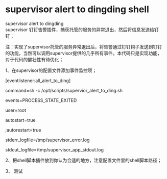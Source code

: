 # supervisor alert  to  dingding  shell 
supervisor alert to dingding  
supervisor 钉钉告警插件，捕获托管的服务的异常退出，然后将信息发送给钉钉；

注：实现了supervisor托管的服务异常退出后，将告警通过钉钉钩子发送到钉钉的功能，当然可以调用supervisor提供的几乎所有事件。本代码只是实现功能，对于代码的健壮性有待优化；


1、在supervisor的配置文件添加事件监控项；

[eventlistener:all_alert_to_ding]

command=sh -c /opt/scripts/supervior_alert_to_ding.sh

events=PROCESS_STATE_EXITED

user=root

autostart=true

;autorestart=true

stderr_logfile=/tmp/supervisor_error.log

stdout_logfile=/tmp/supervisor_app_stdout.log

2、把shell脚本插件放到你认为合适的地方，注意配置文件里的shell脚本路径；


3、 测试 
